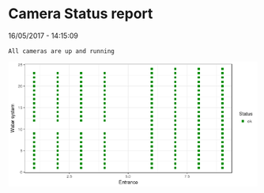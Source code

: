 Camera Status report
================
16/05/2017 - 14:15:09

    All cameras are up and running

![](camreport_files/figure-markdown_github/unnamed-chunk-2-1.png)
